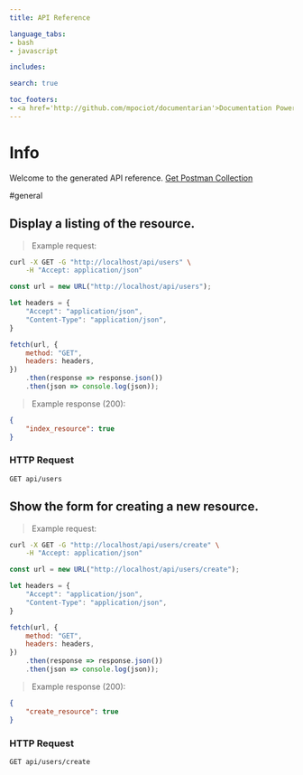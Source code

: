```yaml
---
title: API Reference

language_tabs:
- bash
- javascript

includes:

search: true

toc_footers:
- <a href='http://github.com/mpociot/documentarian'>Documentation Powered by Documentarian</a>
---
```

<!-- START_INFO -->
# Info

Welcome to the generated API reference.
[Get Postman Collection](http://localhost/docs/collection.json)

<!-- END_INFO -->

#general
<!-- START_fc1e4f6a697e3c48257de845299b71d5 -->
## Display a listing of the resource.

> Example request:

```bash
curl -X GET -G "http://localhost/api/users" \
    -H "Accept: application/json"
```

```javascript
const url = new URL("http://localhost/api/users");

let headers = {
    "Accept": "application/json",
    "Content-Type": "application/json",
}

fetch(url, {
    method: "GET",
    headers: headers,
})
    .then(response => response.json())
    .then(json => console.log(json));
```

> Example response (200):

```json
{
    "index_resource": true
}
```

### HTTP Request
`GET api/users`


<!-- END_fc1e4f6a697e3c48257de845299b71d5 -->

<!-- START_5dac10bb34c7618b018b0230d4a51648 -->
## Show the form for creating a new resource.

> Example request:

```bash
curl -X GET -G "http://localhost/api/users/create" \
    -H "Accept: application/json"
```

```javascript
const url = new URL("http://localhost/api/users/create");

let headers = {
    "Accept": "application/json",
    "Content-Type": "application/json",
}

fetch(url, {
    method: "GET",
    headers: headers,
})
    .then(response => response.json())
    .then(json => console.log(json));
```

> Example response (200):

```json
{
    "create_resource": true
}
```

### HTTP Request
`GET api/users/create`


<!-- END_5dac10bb34c7618b018b0230d4a51648 -->


